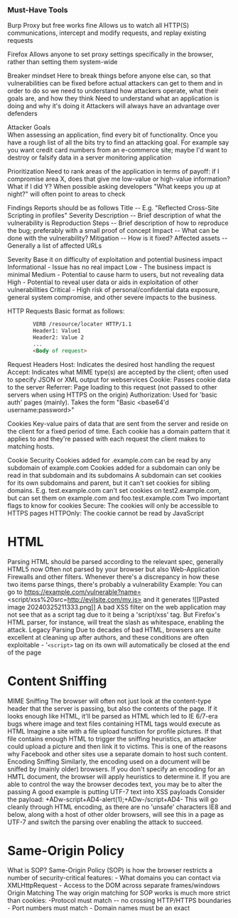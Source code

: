 <h3> Must-Have Tools </h3>
Burp Proxy but free works fine
	Allows us to watch all HTTP(S) communications, intercept and modify requests, and replay existing requests

Firefox
	Allows anyone to set proxy settings specifically in the browser, rather than setting them system-wide

Breaker mindset
	Here to break things before anyone else can, so that vulnerabilities can be fixed before actual attackers can get to them and in order to do so we need to understand how attackers operate, what their goals are, and how they think
	Need to understand what an application is doing and why it's doing it
	Attackers will always have an advantage over defenders

Attacker Goals 	
	When assessing an application, find every bit of functionality. Once you have a rough list of all the bits try to find an attacking goal. For example say you want credit card numbers from an e-commerce site; maybe I'd want to destroy or falsify data in a server monitoring application 

Prioritization 
	Need to rank areas of the application in terms of payoff: if I compromise area X, does that give me low-value or high-value information? What if I did Y? 
	When possible asking developers "What keeps you up at night?" will often point to areas to check

Findings 
	Reports should be as follows
	Title -- E.g. "Reflected Cross-Site Scripting in profiles"
	Severity 
	Description -- Brief description of what the vulnerability is 
	Reproduction Steps -- Brief description of how to reproduce the bug; preferably with a small proof of concept 
	Impact -- What can be done with the vulnerability?
	Mitigation -- How is it fixed?
	Affected assets -- Generally a list of affected URLs

Severity
	Base it on difficulty of exploitation and potential business impact
	Informational - Issue has no real impact
	Low - The business impact is minimal
	Medium - Potential to cause harm to users, but not revealing data
	High - Potential to reveal user data or aids in exploitation of other vulnerabilities 
	Critical - High risk of personal/confidential data exposure, general system compromise, and other severe impacts to the business.

HTTP Requests 
	Basic format as follows:
``` html
		VERB /resource/locater HTTP/1.1
		Header1: Value1
		Header2: Value 2
		...
		<Body of request>
```

Request Headers
	Host: Indicates the desired host handling the request 
	Accept: Indicates what MIME type(s) are accepted by the client; often used to specify JSON or XML output for webservices
	Cookie: Passes cookie data to the server
	Referrer: Page loading to this request (not passed to other servers when using HTTPS on the origin)
	Authorization: Used for 'basic auth' pages (mainly). Takes the form "Basic <base64'd username:password>"

Cookies
	Key-value pairs of data that are sent from the server and reside on the client for a fixed period of time.
	Each cookie has a domain pattern that it applies to and they're passed with each request the client makes to matching hosts.

Cookie Security
	Cookies added for .example.com can be read by any subdomain of example.com
	Cookies added for a subdomain can only be read in that subdomain and its subdomains 
	A subdomain can set cookies for its own subdomains and parent, but it can't set cookies for sibling domains.
	E.g. test.example.com can't set cookies on test2.example.com, but can set them on example.com and foo.test.example.com
	Two important flags to know for cookies 
		Secure: The cookies will only be accessible to HTTPS pages
		HTTPOnly: The cookie cannot be read by JavaScript 

# HTML

Parsing 
	HTML should be parsed according to the relevant spec, generally HTML5 now
	Often not parsed by your browser but also Web-Application Firewalls and other filters.
	Whenever there's a discrepancy in how these two items parse things, there's probably a vulnerability 
	Example:
		You can go to https://example.com/vulnerable?name=<script/xss%20src=http://evilsite.com/my.js> and it generates
		![[Pasted image 20240325211333.png]]
		A bad XSS filter on the web application may not see that as a script tag due to it being a 'script/xss' tag. But Firefox's HTML parser, for instance, will treat the slash as whitespace, enabling the attack.
Legacy Parsing 
	Due to decades of bad HTML, browsers are quite excellent at cleaning up after authors, and these conditions are often exploitable 
	- '`<script>` tag on its own will automatically be closed at the end of the page

# Content Sniffing

MIME Sniffing
	The browser will often not just look at the content-type header that the server is passing, but also the contents of the page. If it looks enough like HTML, it'll be parsed as HTML which led to IE 6/7-era bugs where image and text files containing HTML tags would execute as HTML
	Imagine a site with a file upload function for profile pictures. 
	If that file contains enough HTML to trigger the sniffing heuristics, an attacker could upload a picture and then link it to victims.
	This is one of the reasons why Facebook and other sites use a separate domain to host such content.
Encoding Sniffing
	Similarly, the encoding used on a document will be sniffed by (mainly older) browsers.
	If you don't specify an encoding for an HMTL document, the browser will apply heuristics to determine it.
	If you are able to control the way the browser decodes text, you may be to alter the passing
	A good example is putting UTF-7 text into XSS payloads
	Consider the payload:
	+ADw-script+AD4-alert(1);+ADw-/script+AD4-
	This will go cleanly through HTML encoding, as there are no 'unsafe' characters
	IE8 and below, along with a host of other older browsers, will see this in a page as UTF-7 and switch the parsing over enabling the attack to succeed.

# Same-Origin Policy

What is SOP?
	Same-Origin Policy (SOP) is how the browser restricts a number of security-critical features:
	- What domains you can contact via XMLHttpRequest
	- Access to the DOM across separate frames/windows
Origin Matching
	The way origin matching for SOP works is much more strict than cookies:
	-Protocol must match -- no crossing HTTP/HTTPS boundaries
	- Port numbers must match 
	- Domain names must be an exact 